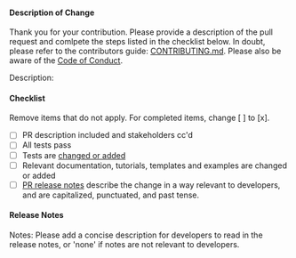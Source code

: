 #### Description of Change

Thank you for your contribution. Please provide a description of the pull request and comlpete the steps listed in the checklist below.
In doubt, please refer to the contributors guide: [CONTRIBUTING.md](https://github.com/bargfred/cicdTemplate/blob/main/README.md#contributing). Please also be aware of the [Code of Conduct](CODE_OF_CONDUCT.md).

Description:

#### Checklist
Remove items that do not apply. For completed items, change [ ] to [x].

- [ ] PR description included and stakeholders cc'd
- [ ] All tests pass
- [ ] Tests are [changed or added](https://github.com/bargfred/cicdTemplate/blob/main/doc/TESTING.md)
- [ ] Relevant documentation, tutorials, templates and examples are changed or added
- [ ] [PR release notes](https://github.com/bargfred/cicdTemplate/blob/main/RELEASE_NOTES.md) describe the change in a way relevant to developers, and are capitalized, punctuated, and past tense.

#### Release Notes

Notes: Please add a concise description for developers to read in the release notes, or 'none' if notes are not relevant to developers.
